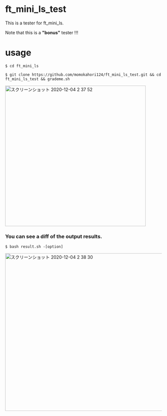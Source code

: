# ft_mini_ls_test

This is a tester for ft_mini_ls.

Note that this is a **"bonus"** tester !!! 

# usage

```
$ cd ft_mini_ls
```
```
$ git clone https://github.com/momokahori124/ft_mini_ls_test.git && cd ft_mini_ls_test && grademe.sh
```

<img width="452" alt="スクリーンショット 2020-12-04 2 37 52" src="https://user-images.githubusercontent.com/60100351/101066546-e6b92200-35d9-11eb-99ab-5e174c864174.png">

### You can see a diff of the output results.

```
$ bash result.sh -[option]
```

<img width="507" alt="スクリーンショット 2020-12-04 2 38 30" src="https://user-images.githubusercontent.com/60100351/101066549-e751b880-35d9-11eb-943d-57ab66f95a7d.png">



